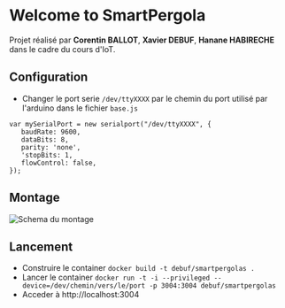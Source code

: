 # Welcome to SmartPergola

Projet réalisé par **Corentin BALLOT**, **Xavier DEBUF**, **Hanane HABIRECHE** dans le cadre du cours d'IoT.

## Configuration

- Changer le port serie `/dev/ttyXXXX` par le chemin du port utilisé par l'arduino dans le fichier `base.js`

```
var mySerialPort = new serialport("/dev/ttyXXXX", {
   baudRate: 9600,
   dataBits: 8,
   parity: 'none',
   'stopBits: 1,
   flowControl: false,
});
```

## Montage

![Schema du montage](https://github.com/XavierDEBUF/SmartPergola/blob/master/Smartpergola.png)

## Lancement

- Construire le container `docker build -t debuf/smartpergolas .`
- Lancer le container `docker run -t -i --privileged --device=/dev/chemin/vers/le/port -p 3004:3004 debuf/smartpergolas`
- Acceder à http://localhost:3004
